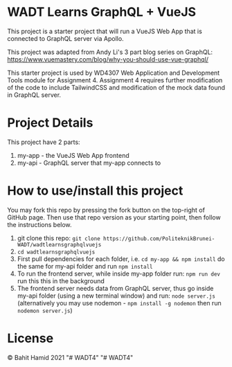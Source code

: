 # WADT Learns GraphQL + VueJS
This project is a starter project that will run a VueJS Web App that is connected to GraphQL server via Apollo.

This project was adapted from Andy Li's 3 part blog series on GraphQL: https://www.vuemastery.com/blog/why-you-should-use-vue-graphql/

This starter project is used by WD4307 Web Application and Development Tools module for Assignment 4. Assignment 4 requires further modification of the code to include TailwindCSS and modification of the mock data found in GraphQL server.

# Project Details
This project have 2 parts:

1) my-app - the VueJS Web App frontend
2) my-api - GraphQL server that my-app connects to

# How to use/install this project
You may fork this repo by pressing the fork button on the top-right of GitHub page. Then use that repo version as your starting point, then follow the instructions below.

1) git clone this repo: `git clone https://github.com/PoliteknikBrunei-WADT/wadtlearnsgraphqlvuejs`
2) `cd wadtlearnsgraphqlvuejs`
3) First pull dependencies for each folder, i.e. `cd my-app && npm install` do the same for my-api folder and run `npm install`
4) To run the frontend server, while inside my-app folder run: `npm run dev` run this this in the background
5) The frontend server needs data from GraphQL server, thus go inside my-api folder (using a new terminal window) and run: `node server.js` (alternatively you may use nodemon - `npm install -g nodemon` then run `nodemon server.js`)

# License
©️ Bahit Hamid 2021
"# WADT4" 
"# WADT4" 
